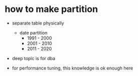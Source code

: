 # how to make partition

- separate table physically

  - date partition
    - 1991 - 2000
    - 2001 - 2010
    - 2011 - 2020

- deep topic is for dba
- for performance tuning, this knowledge is ok enough here
